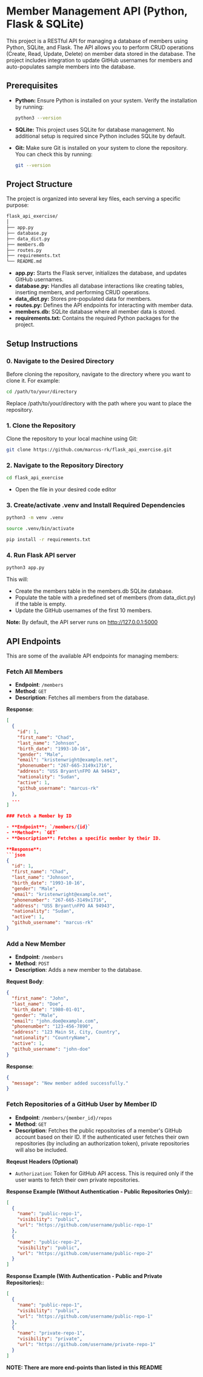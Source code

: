 # Member Management API (Python, Flask & SQLite)

This project is a RESTful API for managing a database of members using Python, SQLite, and Flask. The API allows you to perform CRUD operations (Create, Read, Update, Delete) on member data stored in the database. The project includes integration to update GitHub usernames for members and auto-populates sample members into the database.

## Prerequisites

- **Python:** Ensure Python is installed on your system. Verify the installation by running:

  ```sh
  python3 --version
  ```
- **SQLite:** This project uses SQLite for database management. No additional setup is required since Python includes SQLite by default.

- **Git:** Make sure Git is installed on your system to clone the repository. You can check this by running:

  ```sh
  git --version
  ```

## Project Structure
The project is organized into several key files, each serving a specific purpose:

```sh
flask_api_exercise/
│
├── app.py
├── database.py
├── data_dict.py
├── members.db
├── routes.py
├── requirements.txt
└── README.md
```
- **app.py:** Starts the Flask server, initializes the database, and updates GitHub usernames.
- **database.py:** Handles all database interactions like creating tables, inserting members, and performing CRUD operations.
- **data_dict.py:** Stores pre-populated data for members.
- **routes.py:** Defines the API endpoints for interacting with member data.
- **members.db:** SQLite database where all member data is stored.
- **requirements.txt:** Contains the required Python packages for the project.

## Setup Instructions

### 0. Navigate to the Desired Directory
Before cloning the repository, navigate to the directory where you want to clone it. For example:
```sh
cd /path/to/your/directory
```
Replace /path/to/your/directory with the path where you want to place the repository.

### 1. Clone the Repository
Clone the repository to your local machine using Git:
```sh
git clone https://github.com/marcus-rk/flask_api_exercise.git
```

### 2. Navigate to the Repository Directory
```sh
cd flask_api_exercise
```
- Open the file in your desired code editor

### 3. Create/activate .venv and Install Required Dependencies

```sh
python3 -m venv .venv
```
```sh
source .venv/bin/activate
```
```sh
pip install -r requirements.txt
```

### 4. Run Flask API server
```sh
python3 app.py
```
This will:
- Create the members table in the members.db SQLite database.
- Populate the table with a predefined set of members (from data_dict.py) if the table is empty.
- Update the GitHub usernames of the first 10 members.

**Note:** By default, the API server runs on http://127.0.0.1:5000

## API Endpoints

This are some of the available API endpoints for managing members:

### Fetch All Members

- **Endpoint**: `/members`
- **Method**: `GET`
- **Description**: Fetches all members from the database.

**Response**:
```json
[
  {
    "id": 1,
    "first_name": "Chad",
    "last_name": "Johnson",
    "birth_date": "1993-10-16",
    "gender": "Male",
    "email": "kristenwright@example.net",
    "phonenumber": "267-665-3149x1716",
    "address": "USS Bryant\nFPO AA 94943",
    "nationality": "Sudan",
    "active": 1,
    "github_username": "marcus-rk"
  },
  ...
]

### Fetch a Member by ID

- **Endpoint**: `/members/{id}`
- **Method**: `GET`
- **Description**: Fetches a specific member by their ID.

**Response**:
```json
{
  "id": 1,
  "first_name": "Chad",
  "last_name": "Johnson",
  "birth_date": "1993-10-16",
  "gender": "Male",
  "email": "kristenwright@example.net",
  "phonenumber": "267-665-3149x1716",
  "address": "USS Bryant\nFPO AA 94943",
  "nationality": "Sudan",
  "active": 1,
  "github_username": "marcus-rk"
}
```

### Add a New Member

- **Endpoint**: `/members`
- **Method**: `POST`
- **Description**: Adds a new member to the database.

**Request Body**:
```json
{
  "first_name": "John",
  "last_name": "Doe",
  "birth_date": "1980-01-01",
  "gender": "Male",
  "email": "john.doe@example.com",
  "phonenumber": "123-456-7890",
  "address": "123 Main St, City, Country",
  "nationality": "CountryName",
  "active": 1,
  "github_username": "john-doe"
}
```

**Response**:
```json
{
  "message": "New member added successfully."
}
```

### Fetch Repositories of a GitHub User by Member ID

- **Endpoint**: `/members/{member_id}/repos`
- **Method**: `GET`
- **Description**: Fetches the public repositories of a member's GitHub account based on their ID. If the authenticated user fetches their own repositories (by including an authorization token), private repositories will also be included.

**Reqeust Headers (Optional)**
- `Authorization`: Token for GitHub API access. This is required only if the user wants to fetch their own private repositories.

**Response Example (Without Authentication - Public Repositories Only):**:
```json
[
  {
    "name": "public-repo-1",
    "visibility": "public",
    "url": "https://github.com/username/public-repo-1"
  },
  {
    "name": "public-repo-2",
    "visibility": "public",
    "url": "https://github.com/username/public-repo-2"
  }
]
```

**Response Example (With Authentication - Public and Private Repositories):**:
```json
[
  {
    "name": "public-repo-1",
    "visibility": "public",
    "url": "https://github.com/username/public-repo-1"
  },
  {
    "name": "private-repo-1",
    "visibility": "private",
    "url": "https://github.com/username/private-repo-1"
  }
]
```

**NOTE: There are more end-points than listed in this README**
